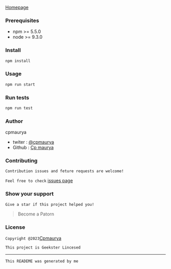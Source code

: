 [Homepage]()
### Prerequisites
* npm >= 5.5.0
* node >= 9.3.0

### Install
```bash
npm install
```
### Usage
```bash
npm run start
```
### Run tests
```bash
npm run test
```
### Author
cpmaurya
* twiter : [@cpmaurya]()
* Github : [Cp maurya]()

### Contributing
`Contribution issues and feture requests are welcome!`

`Feel free to check` [issues page]()

### Show your support
`Give a star if this project helped you!`

> Become a Patorn
### License

`Copyright @2023`[Cpmaurya]()

`This project is Geekster Lincesed`


---

`This READEME was generated by me`



